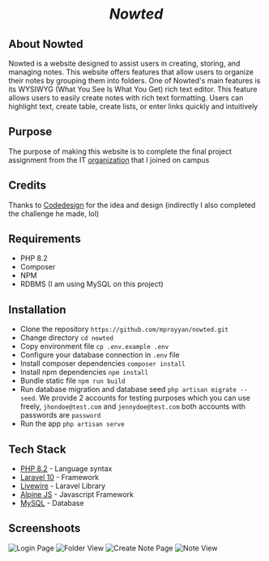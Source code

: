<h1 align="center">
    <strong>
        <i>Nowted</i>
    </strong>
</h1>

## About Nowted

Nowted is a website designed to assist users in creating, storing, and managing notes. This website offers features that allow users to organize their notes by grouping them into folders. One of Nowted's main features is its WYSIWYG (What You See Is What You Get) rich text editor. This feature allows users to easily create notes with rich text formatting. Users can highlight text, create table, create lists, or enter links quickly and intuitively

## Purpose

The purpose of making this website is to complete the final project assignment from the IT [organization](https://github.com/amccamikom) that I joined on campus

## Credits

Thanks to [Codedesign](https://codedesign.dev/challenge/nowted-app) for the idea and design (indirectly I also completed the challenge he made, lol)

## Requirements

-   PHP 8.2
-   Composer
-   NPM
-   RDBMS (I am using MySQL on this project)

## Installation

-   Clone the repository `https://github.com/mproyyan/nowted.git`
-   Change directory `cd nowted`
-   Copy environment file `cp .env.example .env`
-   Configure your database connection in `.env` file
-   Install composer dependencies `composer install`
-   Install npm dependencies `npm install`
-   Bundle static file `npm run build`
-   Run database migration and database seed `php artisan migrate --seed`. We provide 2 accounts for testing purposes which you can use freely, `jhondoe@test.com` and `jennydoe@test.com` both accounts with passwords are `password`
-   Run the app `php artisan serve`

## Tech Stack

-   [PHP 8.2](https://www.php.net/releases/8.2/en.php) - Language syntax
-   [Laravel 10](https://laravel.com/docs/10.x) - Framework
-   [Livewire](https://laravel-livewire.com/) - Laravel Library
-   [Alpine JS](https://alpinejs.dev/) - Javascript Framework
-   [MySQL](https://www.mysql.com/) - Database

## Screenshoots

<img src="https://i.ibb.co/fGmV2wF/login.png" alt="Login Page" />
<img src="https://i.ibb.co/ZNLpxcv/folder.png" alt="Folder View" />
<img src="https://i.ibb.co/DYGZ1Jp/note-create.png" alt="Create Note Page" />
<img src="https://i.ibb.co/JCXRQ0f/note.png" alt="Note View" />
